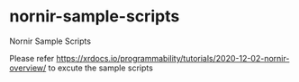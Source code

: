 # nornir-sample-scripts
Nornir Sample Scripts

Please refer https://xrdocs.io/programmability/tutorials/2020-12-02-nornir-overview/ to excute the sample scripts

